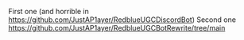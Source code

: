 First one (and horrible in https://github.com/JustAP1ayer/RedblueUGCDiscordBot)
Second one https://github.com/JustAP1ayer/RedblueUGCBotRewrite/tree/main
